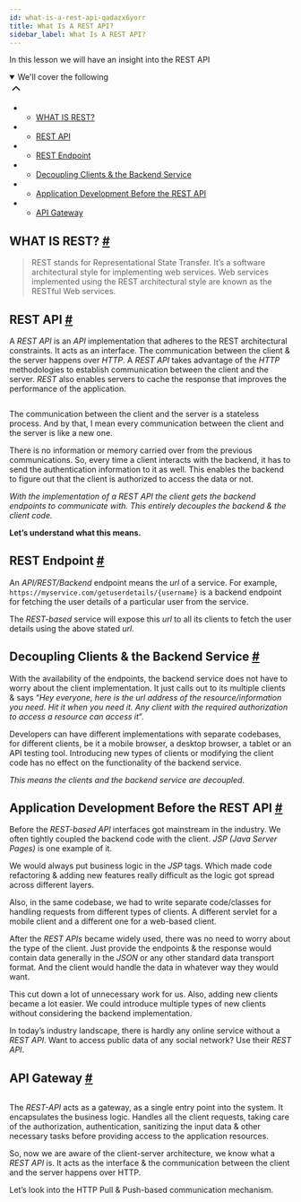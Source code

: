```yaml
---
id: what-is-a-rest-api-qadazx6yorr
title: What Is A REST API?
sidebar_label: What Is A REST API?
---
```


<div class="PageSummary__TopLeft-sc-19qsvz4-36 fwauBw"><p class="PageSummary__Description-sc-19qsvz4-13 cPWwbw">In this lesson we will have an insight into the REST API</p><div class="PageSummary__Toc-sc-19qsvz4-39 gUDsJM"><details open="" class="styles__PageTOCStyled-rf9d2l-0 jgnDfg"><summary role="button" tabindex="0" class="styles__HeadingWrap-rf9d2l-1 jpKLlP">We'll cover the following<div rotate="0" color="black" size="24" display="inline-flex" name="icon-button" class="styles__IconButton-sc-12pjl04-0 bLjBRS"><svg xmlns="http://www.w3.org/2000/svg" width="24" height="24" viewBox="0 0 24 24" fill="none" stroke="currentColor" stroke-width="2" stroke-linecap="round" stroke-linejoin="round"><polyline points="18 15 12 9 6 15"></polyline></svg></div></summary><div class="markdown-container-div"><div class="markdownViewer Markdown__Viewer-sc-7qtuee-1 dZltoR" role="none"><ul>
<li>
<ul>
<li><a href="#what-is-rest">WHAT IS REST?</a></li>
</ul>
</li>
<li>
<ul>
<li><a href="#rest-api">REST API</a></li>
</ul>
</li>
<li>
<ul>
<li><a href="#rest-endpoint">REST Endpoint</a></li>
</ul>
</li>
<li>
<ul>
<li><a href="#decoupling-clients-the-backend-service">Decoupling Clients &amp; the Backend Service</a></li>
</ul>
</li>
<li>
<ul>
<li><a href="#application-development-before-the-rest-api">Application Development Before the REST API</a></li>
</ul>
</li>
<li>
<ul>
<li><a href="#api-gateway">API Gateway</a></li>
</ul>
</li>
</ul>
</div></div></details></div></div><div class="styles__ViewerComponentViewStyled-sc-1xosrua-0 cvzEyH"><div><div><div><div><div class=""><div class=""><div class="markdown-container-div"><div class="markdownViewer Markdown__Viewer-sc-7qtuee-1 zJKNA" role="none"><h2 id="what-is-rest" data-id="d1635ff32672ad702e6706eee97a97be">WHAT IS REST? <a class="markdownIt-Anchor" href="#what-is-rest"><span class="anchor-link">#</span></a></h2>
<blockquote data-id="025fafb81cb78f2f10b63bf70332a3f0">
<p>REST stands for Representational State Transfer. It’s a software architectural style for implementing web services. Web services implemented using the REST architectural style are known as the RESTful Web services.</p>
</blockquote>
</div></div></div></div></div></div></div></div></div><div class="styles__ViewerComponentViewStyled-sc-1xosrua-0 cvzEyH"><div><div><div><div><div class=""><div class=""><div class="markdown-container-div"><div class="markdownViewer Markdown__Viewer-sc-7qtuee-1 zJKNA" role="none"><h2 id="rest-api" data-id="96e09e9d3cc41d1772145309a6d4c168">REST API <a class="markdownIt-Anchor" href="#rest-api"><span class="anchor-link">#</span></a></h2>
<p data-id="a0c832ed57a3ab13a1af3a6a195916cb">A <em>REST API</em> is an <em>API</em> implementation that adheres to the REST architectural constraints. It acts as an interface. The communication between the client &amp; the server happens over <em>HTTP</em>. A <em>REST API</em> takes advantage of the <em>HTTP</em> methodologies to establish communication between the client and the server. <em>REST</em> also enables servers to cache the response that improves the performance of the application.</p>
<p data-id="d41d8cd98f00b204e9800998ecf8427e"><img src="assets/courses_web-application-software-architecture-101_assets_api_collection_6064040858091520_6411938009448448_page_6353247012913152_image_6125166331428864.jpeg" alt=""></p>
<p data-id="372a9e62afcb2773969703e80b7831a9">The communication between the client and the server is a stateless process. And by that, I mean every communication between the client and the server is like a new one.</p>
<p data-id="02baf08fa7a5bfa3b11853e535f57e4c">There is no information or memory carried over from the previous communications. So, every time a client interacts with the backend, it has to send the authentication information to it as well. This enables the backend to figure out that the client is authorized to access the data or not.</p>
<p data-id="b7284236d4f389ab366fedbc07abd4e9"><em>With the implementation of a <em>REST API</em> the client gets the backend endpoints to communicate with. This entirely decouples the backend &amp; the client code.</em></p>
<p data-id="c98cea333a14a96fddd08ed956080ee4"><strong>Let’s understand what this means.</strong></p>
</div></div></div></div></div></div></div></div></div><div class="styles__ViewerComponentViewStyled-sc-1xosrua-0 cvzEyH"><div><div><div><div><div class=""><div class=""><div class="markdown-container-div"><div class="markdownViewer Markdown__Viewer-sc-7qtuee-1 zJKNA" role="none"><h2 id="rest-endpoint" data-id="e21d85f847384353de9024d48e91b0ee">REST Endpoint <a class="markdownIt-Anchor" href="#rest-endpoint"><span class="anchor-link">#</span></a></h2>
<p data-id="9902408b60c22d2d532210322f4c9f7d">An <em>API/REST/Backend</em> endpoint means the <em>url</em> of a service. For example, <code>https://myservice.com/getuserdetails/{username}</code> is a backend endpoint for fetching the user details of a particular user from the service.</p>
<p data-id="b8ee56fb384a6b8b7d904d8e4d09ddb8">The <em>REST-based</em> service will expose this <em>url</em> to all its clients to fetch the user details using the above stated <em>url</em>.</p>
</div></div></div></div></div></div></div></div></div><div class="styles__ViewerComponentViewStyled-sc-1xosrua-0 cvzEyH"><div><div><div><div><div class=""><div class=""><div class="markdown-container-div"><div class="markdownViewer Markdown__Viewer-sc-7qtuee-1 zJKNA" role="none"><h2 id="decoupling-clients-the-backend-service" data-id="c2f731c2440d68b6a38c307e7c543f65">Decoupling Clients &amp; the Backend Service <a class="markdownIt-Anchor" href="#decoupling-clients-the-backend-service"><span class="anchor-link">#</span></a></h2>
<p data-id="491ba7054f1778920b093cb5a6e4ae40">With the availability of the endpoints, the backend service does not have to worry about the client implementation. It just calls out to its multiple clients &amp; says “<em>Hey everyone, here is the url address of the resource/information you need. Hit it when you need it. Any client with the required authorization to access a resource can access it</em>”.</p>
<p data-id="2c46083d1402970f15ee24e99450babf">Developers can have different implementations with separate codebases, for different clients, be it a mobile browser, a desktop browser, a tablet or an API testing tool. Introducing new types of clients or modifying the client code has no effect on the functionality of the backend service.</p>
<p data-id="29f7ef15bb5b38e1de925135e0d39a8f"><em>This means the clients and the backend service are decoupled</em>.</p>
</div></div></div></div></div></div></div></div></div><div class="styles__ViewerComponentViewStyled-sc-1xosrua-0 cvzEyH"><div><div><div><div><div class=""><div class=""><div class="markdown-container-div"><div class="markdownViewer Markdown__Viewer-sc-7qtuee-1 zJKNA" role="none"><h2 id="application-development-before-the-rest-api" data-id="b2f3d0208d8aad6fa94b65fc571bee53">Application Development Before the REST API <a class="markdownIt-Anchor" href="#application-development-before-the-rest-api"><span class="anchor-link">#</span></a></h2>
<p data-id="fc6ddc167b9b1e75ef1ecc8a37d50152">Before the <em>REST-based API</em> interfaces got mainstream in the industry. We often tightly coupled the backend code with the client. <em>JSP (Java Server Pages)</em> is one example of it.</p>
<p data-id="82c2682535429b22377c53769b8de1ed">We would always put business logic in the <em>JSP</em> tags. Which made code refactoring &amp; adding new features really difficult as the logic got spread across different layers.</p>
<p data-id="2c5f877be3c8970604395d0225c082de">Also, in the same codebase, we had to write separate code/classes for handling requests from different types of clients. A different servlet for a mobile client and a different one for a web-based client.</p>
<p data-id="5c7eb6d7c48d276c98ecfddd2961af35">After the <em>REST APIs</em> became widely used, there was no need to worry about the type of the client. Just provide the endpoints &amp; the response would contain data generally in the <em>JSON</em> or any other standard data transport format. And the client would handle the data in whatever way they would want.</p>
<p data-id="226e3bf8f07500cc776ea0cabcf6d113">This cut down a lot of unnecessary work for us. Also, adding new clients became a lot easier. We could introduce multiple types of new clients without considering the backend implementation.</p>
<p data-id="3397ace198cc433649bc5d653baf4825">In today’s industry landscape, there is hardly any online service without a <em>REST API</em>. Want to access public data of any social network? Use their <em>REST API</em>.</p>
</div></div></div></div></div></div></div></div></div><div class="styles__ViewerComponentViewStyled-sc-1xosrua-0 cvzEyH"><div><div><div><div><div class=""><div class=""><div class="markdown-container-div"><div class="markdownViewer Markdown__Viewer-sc-7qtuee-1 zJKNA" role="none"><h2 id="api-gateway" data-id="67c4fe4d1c8aaa5ab7c07c41a705b28c">API Gateway <a class="markdownIt-Anchor" href="#api-gateway"><span class="anchor-link">#</span></a></h2>
<p data-id="d41d8cd98f00b204e9800998ecf8427e"><img src="assets/courses_web-application-software-architecture-101_assets_api_collection_6064040858091520_6411938009448448_page_6353247012913152_image_6649249657782272.jpeg" alt=""></p>
<p data-id="5e7adaee6a42140c38a02a2b58c48c53">The <em>REST-API</em> acts as a gateway, as a single entry point into the system. It encapsulates the business logic. Handles all the client requests, taking care of the authorization, authentication, sanitizing the input data &amp; other necessary tasks before providing access to the application resources.</p>
<p data-id="1b63e8b8ea45a917aac91da2f5767475">So, now we are aware of the client-server architecture, we know what a <em>REST API</em> is. It acts as the interface &amp; the communication between the client and the server happens over HTTP.</p>
<p data-id="0751733f8d69fc17444a9a5dc018a685">Let’s look into the HTTP Pull &amp; Push-based communication mechanism.</p>
</div></div></div></div></div></div></div></div></div>
